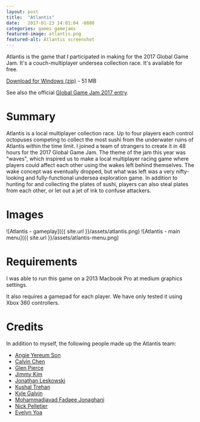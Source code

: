 ```yaml
---
layout: post
title:  "Atlantis"
date:   2017-01-23 14:01:04 -0800
categories: games gamejams
featured-image: atlantis.png
featured-alt: Atlantis screenshot
---
```

Atlantis is the game that I participated in making for the 2017 Global Game Jam. It's a couch-multiplayer undersea collection race. It's available for free.

[Download for Windows (zip)][download] - 51 MB

See also the official [Global Game Jam 2017 entry][ggj].

# Summary

Atlantis is a local multiplayer collection race. Up to four players each control octopuses competing to collect the most sushi from the underwater ruins of Atlantis within the time limit. I joined a team of strangers to create it in 48 hours for the 2017 Global Game Jam. The theme of the jam this year was "waves", which inspired us to make a local multiplayer racing game where players could affect each other using the wakes left behind themselves. The wake concept was eventually dropped, but what was left was a very nifty-looking and fully-functional undersea exploration game. In addition to hunting for and collecting the plates of sushi, players can also steal plates from each other, or let out a jet of ink to confuse attackers.

# Images
![Atlantis - gameplay]({{ site.url }}/assets/atlantis.png)
![Atlantis - main menu]({{ site.url }}/assets/atlantis-menu.png)

# Requirements

I was able to run this game on a 2013 Macbook Pro at medium graphics settings.

It also requires a gamepad for each player. We have only tested it using Xbox 360 controllers.

# Credits

In addition to myself, the following people made up the Atlantis team:
* [Angie Yereum Son][angie-son]
* [Calvin Chen][calvin-chen]
* [Glen Pierce][glen-pierce]
* [Jimmy Kim][jimmy-kim]
* [Jonathan Leskowski][jonathan-leskowski]
* [Kushal Trehan][kushal-trehan]
* [Kyle Galvin][kyle-glavin]
* [Mohammadjavad Fadaee Jonaghani][mo-fadaee]
* [Nick Pelletier][nick-pelletier]
* [Evelyn Yoa][evelyn-yoa]

[download]: http://ggj.s3.amazonaws.com/games/2017/01/22/1507/atlantis.zip
[ggj]: http://globalgamejam.org/2017/games/atlantis-0
[angie-son]: http://globalgamejam.org/users/angie-yereum-son
[calvin-chen]: http://globalgamejam.org/users/calvin-chen
[glen-pierce]: http://globalgamejam.org/users/glen-pierce
[jimmy-kim]: http://globalgamejam.org/users/jjkk91
[jonathan-leskowski]: http://globalgamejam.org/users/jleskows
[kushal-trehan]: http://globalgamejam.org/users/kushalt
[kyle-glavin]: http://globalgamejam.org/users/kylethedeveloper
[mo-fadaee]: http://globalgamejam.org/users/mjfadaee
[nick-pelletier]: http://globalgamejam.org/users/npelletier89
[evelyn-yoa]: http://globalgamejam.org/users/yoaevelyngmailcom